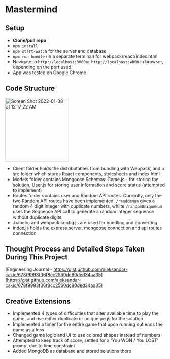 # Mastermind

## Setup
- **Clone/pull repo**
- `npm install`
- `npm start-watch` for the server and database
- `npm run bundle` (in a separate terminal) for webpack/react/index.html
- Navigate to `http://localhost:3000`or `http://localhost:4000` in browser, depending on the port used
- App was tested on Google Chrome

## Code Structure 
<img width="200" alt="Screen Shot 2022-01-08 at 12 17 22 AM" src="https://user-images.githubusercontent.com/78227541/148633945-d2a036fe-12b5-4345-82a7-08f81d0698af.png">

- Client folder holds the distributables from bundling with Webpack, and a src folder which stores React components, stylesheets and index.html
- Models folder contains Mongoose Schemas: Game.js - for storing the solution, User.js for storing user information and score status (attempted to implement)
- Routes folder contains user and Random API routes. Currently, only the two Random API routes have been implemented. `/randomNum` gives a random 4 digit integer with duplicate numbers, whilte `/randomUniqueNum` uses the Sequence API call to generate a random integer sequence without duplicate digits. 
- .babelrc and webpack.config.js are used for bundling and converting
- index.js holds the express server, mongoose connection and api routes connection

## Thought Process and Detailed Steps Taken During This Project 
[Engineering Journal - https://gist.github.com/aleksandar-cakic/678f9993f36f8cc2560dc80ded34aa35](https://gist.github.com/aleksandar-cakic/678f9993f36f8cc2560dc80ded34aa35)

## Creative Extensions 
- Implemented 4 types of difficulties that alter available time to play the game, and use either duplicate or unique pegs for the solution
- Implemented a timer for the entire game that upon running out ends the game as a loss
- Changed game logic and UI to use colored shapes instead of numbers 
- Attempted to keep track of score, settled for a 'You WON / You LOST' prompt due to time constraint 
- Added MongoDB as database and stored solutions there
